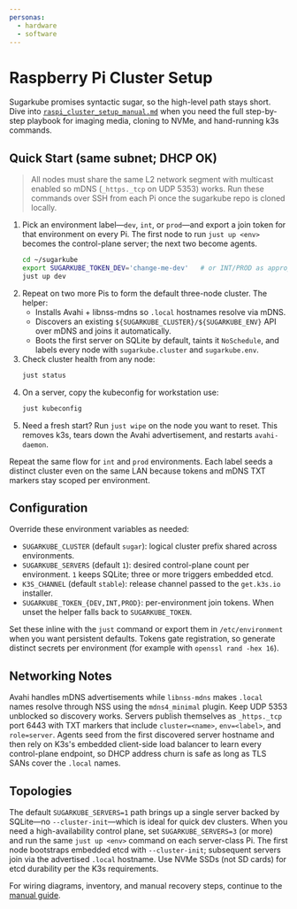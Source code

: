 ```yaml
---
personas:
  - hardware
  - software
---
```


# Raspberry Pi Cluster Setup

Sugarkube promises syntactic sugar, so the high-level path stays short. Dive into
[`raspi_cluster_setup_manual.md`](raspi_cluster_setup_manual.md) when you need the
full step-by-step playbook for imaging media, cloning to NVMe, and hand-running
k3s commands.

## Quick Start (same subnet; DHCP OK)

> All nodes must share the same L2 network segment with multicast enabled so mDNS
> (`_https._tcp` on UDP 5353) works. Run these commands over SSH from each Pi once
> the sugarkube repo is cloned locally.

1. Pick an environment label—`dev`, `int`, or `prod`—and export a join token for
   that environment on every Pi. The first node to run `just up <env>` becomes the
   control-plane server; the next two become agents.
   ```bash
   cd ~/sugarkube
   export SUGARKUBE_TOKEN_DEV='change-me-dev'   # or INT/PROD as appropriate
   just up dev
   ```
2. Repeat on two more Pis to form the default three-node cluster. The helper:
   - Installs Avahi + libnss-mdns so `.local` hostnames resolve via mDNS.
   - Discovers an existing `${SUGARKUBE_CLUSTER}/${SUGARKUBE_ENV}` API over mDNS
     and joins it automatically.
   - Boots the first server on SQLite by default, taints it `NoSchedule`, and labels
     every node with `sugarkube.cluster` and `sugarkube.env`.
3. Check cluster health from any node:
   ```bash
   just status
   ```
4. On a server, copy the kubeconfig for workstation use:
   ```bash
   just kubeconfig
   ```
5. Need a fresh start? Run `just wipe` on the node you want to reset. This removes
   k3s, tears down the Avahi advertisement, and restarts `avahi-daemon`.

Repeat the same flow for `int` and `prod` environments. Each label seeds a distinct
cluster even on the same LAN because tokens and mDNS TXT markers stay scoped per
environment.

## Configuration

Override these environment variables as needed:

- `SUGARKUBE_CLUSTER` (default `sugar`): logical cluster prefix shared across
  environments.
- `SUGARKUBE_SERVERS` (default `1`): desired control-plane count per
  environment. `1` keeps SQLite; three or more triggers embedded etcd.
- `K3S_CHANNEL` (default `stable`): release channel passed to the
  `get.k3s.io` installer.
- `SUGARKUBE_TOKEN_{DEV,INT,PROD}`: per-environment join tokens. When unset the
  helper falls back to `SUGARKUBE_TOKEN`.

Set these inline with the `just` command or export them in `/etc/environment`
when you want persistent defaults. Tokens gate registration, so generate
distinct secrets per environment (for example with `openssl rand -hex 16`).

## Networking Notes

Avahi handles mDNS advertisements while `libnss-mdns` makes `.local` names resolve
through NSS using the `mdns4_minimal` plugin. Keep UDP 5353 unblocked so discovery
works. Servers publish themselves as `_https._tcp` port 6443 with TXT markers that
include `cluster=<name>`, `env=<label>`, and `role=server`. Agents seed from the
first discovered server hostname and then rely on K3s's embedded client-side load
balancer to learn every control-plane endpoint, so DHCP address churn is safe as
long as TLS SANs cover the `.local` names.

## Topologies

The default `SUGARKUBE_SERVERS=1` path brings up a single server backed by
SQLite—no `--cluster-init`—which is ideal for quick dev clusters. When you need a
high-availability control plane, set `SUGARKUBE_SERVERS=3` (or more) and run the
same `just up <env>` command on each server-class Pi. The first node bootstraps
embedded etcd with `--cluster-init`; subsequent servers join via the advertised
`.local` hostname. Use NVMe SSDs (not SD cards) for etcd durability per the K3s
requirements.

For wiring diagrams, inventory, and manual recovery steps, continue to the
[manual guide](raspi_cluster_setup_manual.md).
